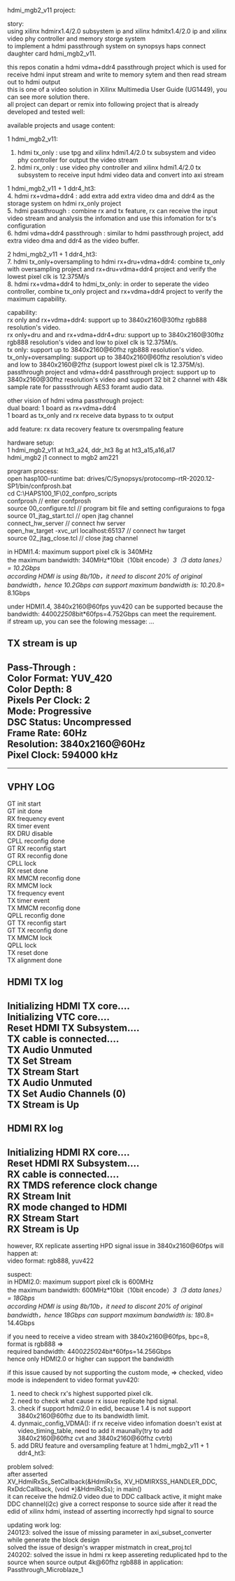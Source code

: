 hdmi_mgb2_v11 project:  

story:   
using xilinx hdmirx1.4/2.0 subsystem ip and xilinx hdmitx1.4/2.0 ip and xilinx video phy controller and memory storge system  
to implement a hdmi passthrough system on synopsys haps connect daughter card hdmi_mgb2_v11.  

this repos conatin a hdmi vdma+ddr4 passthrough project which is used for receive hdmi input stream and write to memory sytem and then read stream out to hdmi output   
this is one of a video solution in Xilinx Multimedia User Guide (UG1449), you can see more solution there.    
all project can depart or remix into following project that is already developed and tested well:  

available projects and usage content:  

1 hdmi_mgb2_v11:
1. hdmi tx_only : use tpg and xilinx hdmi1.4/2.0 tx subsystem and video phy controller for output the video stream   
2. hdmi rx_only : use video phy controller and xilinx hdmi1.4/2.0 tx subsystem to receive input hdmi video data and convert into axi stream  
   
1 hdmi_mgb2_v11 + 1 ddr4_ht3:   
4. hdmi rx+vdma+ddr4 : add extra add extra video dma and ddr4 as the storage system on hdmi rx_only project  
5. hdmi passthrough : combine rx and tx feature,  rx can receive the input video stream and analysis the infomation and use this infomation for tx's configuration  
6. hdmi vdma+ddr4 passthrough  : similar to hdmi passthrough project, add extra video dma and ddr4 as the video buffer.   

2 hdmi_mgb2_v11 + 1 ddr4_ht3:   
7. hdmi tx_only+oversampling to hdmi rx+dru+vdma+ddr4: combine tx_only with oversampling project and rx+dru+vdma+ddr4 project and verify the lowest pixel clk is 12.375M/s  
8. hdmi rx+vdma+ddr4 to hdmi_tx_only: in order to seperate the video controller, combine tx_only project and rx+vdma+ddr4 project to verify the maximum capability.

capability:  
rx only and rx+vdma+ddr4: support up to 3840x2160@30fhz rgb888 resolution's video.  
rx only+dru and and rx+vdma+ddr4+dru: support up to 3840x2160@30fhz rgb888 resolution's video and low to pixel clk is 12.375M/s.  
tx only: support up to 3840x2160@60fhz rgb888 resolution's video.  
tx_only+oversampling: support up to 3840x2160@60fhz resolution's video and low to 3840x2160@2fhz (support lowest pixel clk is 12.375M/s).  
passthrough project and vdma+ddr4 passthrough project: support up to 3840x2160@30fhz resolution's video and support 32 bit 2 channel with 48k sample rate for passsthrough AES3 foramt audio data.  
 
other vision of hdmi vdma passthrough project:  
dual board: 1 board as rx+vdma+ddr4  
            1 board as tx_only and rx receive data bypass to tx output  
            
add feature:  rx data recovery feature
              tx oversmpaling feature

hardware setup:   
1 hdmi_mgb2_v11 at ht3_a24, ddr_ht3 8g at ht3_a15,a16,a17  
hdmi_mgb2 j1 connect to mgb2 am221  

program process:  
open hasp100-runtime bat: drives/C/Synopsys/protocomp-rtR-2020.12-SP1/bin/confprosh.bat  
cd C:\HAPS100_1F\02_confpro_scripts  
confprosh                                // enter confprosh  
source 00_configure.tcl                  // program bit file and setting configuraions to fpga   
source 01_jtag_start.tcl                 // open jtag channel  
connect_hw_server                        // connect hw server  
open_hw_target -xvc_url localhost:65137  // connect hw target  
source 02_jtag_close.tcl                 // close jtag channel  






in HDMI1.4: maximum support pixel clk is 340MHz  
the maximum bandwidth: 340MHz*10bit（10bit encode）*3（3 data lanes）= 10.2Gbps  
according HDMI is using 8b/10b，it need to discont 20% of original bandwidth，hence 10.2Gbps can support maximum bandwidth is: 10.2*0.8= 8.1Gbps  

under HDMI1.4, 3840x2160@60fps yuv420 can be supported because the bandwidth: 4400*2250*8bit*60fps=4.752Gbps can meet the requirement.  
if stream up, you can see the folowing message: ...  


TX stream is up  
--------
Pass-Through :  
        Color Format:             YUV_420  
        Color Depth:              8  
        Pixels Per Clock:         2  
        Mode:                     Progressive  
        DSC Status:               Uncompressed  
        Frame Rate:               60Hz  
        Resolution:               3840x2160@60Hz  
        Pixel Clock:              594000 kHz  
--------


--------
VPHY LOG  
--------
GT init start  
GT init done  
RX frequency event  
RX timer event  
RX DRU disable  
CPLL reconfig done  
GT RX reconfig start  
GT RX reconfig done  
CPLL lock  
RX reset done  
RX MMCM reconfig done  
RX MMCM lock  
TX frequency event  
TX timer event  
TX MMCM reconfig done  
QPLL reconfig done  
GT TX reconfig start  
GT TX reconfig done  
TX MMCM lock  
QPLL lock  
TX reset done  
TX alignment done  

HDMI TX log  
--------
Initializing HDMI TX core....  
Initializing VTC core....  
Reset HDMI TX Subsystem....  
TX cable is connected....  
TX Audio Unmuted  
TX Set Stream  
TX Stream Start  
TX Audio Unmuted  
TX Set Audio Channels (0)  
TX Stream is Up  
--------

HDMI RX log  
--------
Initializing HDMI RX core....  
Reset HDMI RX Subsystem....  
RX cable is connected....  
RX TMDS reference clock change  
RX Stream Init  
RX mode changed to HDMI  
RX Stream Start  
RX Stream is Up  
--------

however, RX replicate asserting HPD signal issue in 3840x2160@60fps will happen at:  
video format: rgb888, yuv422  


suspect:  
in HDMI2.0: maximum support pixel clk is 600MHz  
the maximum bandwidth: 600MHz*10bit（10bit encode）*3（3 data lanes）= 18Gbps   
according HDMI is using 8b/10b，it need to discont 20% of original bandwidth，hence 18Gbps can support maximum bandwidth is: 18*0.8= 14.4Gbps  

if you need to receive a video stream with 3840x2160@60fps, bpc=8, format is rgb888 =>  
required bandwidth: 4400*2250*24bit*60fps=14.256Gbps  
hence only HDMI2.0 or higher can support the bandwidth  

if this issue caused by not supporting the custom mode, => checked, video mode is independent to video format yuv420:  
 
1. need to check rx's highest supported pixel clk.
2. need to check what cause rx issue replicate hpd signal.
3. check if support hdmi2.0 in edid, because 1.4 is not support 3840x2160@60fhz due to its bandwidth limit.
4. dynmaic_config_VDMA(): if rx receive video infomation doesn't exist at video_timing_table, need to add it maunally(try to add 3840x2160@60fhz cvt and 3840x2160@60fhz cvtrb)
5. add DRU feature and oversampling feature at 1 hdmi_mgb2_v11 + 1 ddr4_ht3:

problem solved:  
after asserted 	   
XV_HdmiRxSs_SetCallback(&HdmiRxSs, XV_HDMIRXSS_HANDLER_DDC, RxDdcCallback, (void *)&HdmiRxSs); in main()  
it can receive the hdmi2.0 video due to DDC callback active, it might make DDC channel(i2c) give a correct response to source side after it read the edid of xilinx hdmi,
instead of asserting incorrectly hpd signal to source  





updating work log:  
240123: solved the issue of missing parameter in axi_subset_converter while generate the block design  
        solved the issue of design's wrapper mistmatch in creat_proj.tcl  
240202: solved the issue in hdmi rx keep assereting reduplicated hpd to the source when source output 4k@60fhz rgb888 in application: Passthrough_Microblaze_1   
        







